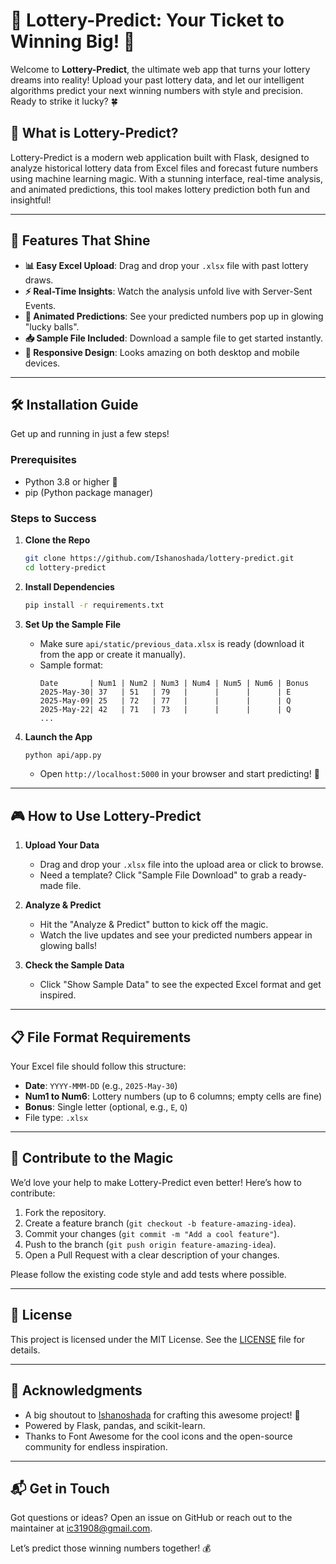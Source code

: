 
# 🎰 Lottery-Predict: Your Ticket to Winning Big! 🎉

Welcome to **Lottery-Predict**, the ultimate web app that turns your lottery dreams into reality! Upload your past lottery data, and let our intelligent algorithms predict your next winning numbers with style and precision. Ready to strike it lucky? 🍀

## 🌟 What is Lottery-Predict?

Lottery-Predict is a modern web application built with Flask, designed to analyze historical lottery data from Excel files and forecast future numbers using machine learning magic. With a stunning interface, real-time analysis, and animated predictions, this tool makes lottery prediction both fun and insightful!

---

## 🚀 Features That Shine

- **📊 Easy Excel Upload**: Drag and drop your `.xlsx` file with past lottery draws.
- **⚡ Real-Time Insights**: Watch the analysis unfold live with Server-Sent Events.
- **🎲 Animated Predictions**: See your predicted numbers pop up in glowing "lucky balls".
- **📥 Sample File Included**: Download a sample file to get started instantly.
- **📱 Responsive Design**: Looks amazing on both desktop and mobile devices.

---

## 🛠️ Installation Guide

Get up and running in just a few steps!

### Prerequisites
- Python 3.8 or higher 🐍
- pip (Python package manager)

### Steps to Success
1. **Clone the Repo**
   ```bash
   git clone https://github.com/Ishanoshada/lottery-predict.git
   cd lottery-predict
   ```

2. **Install Dependencies**
   ```bash
   pip install -r requirements.txt
   ```

3. **Set Up the Sample File**
   - Make sure `api/static/previous_data.xlsx` is ready (download it from the app or create it manually).
   - Sample format:
     ```
     Date       | Num1 | Num2 | Num3 | Num4 | Num5 | Num6 | Bonus
     2025-May-30| 37   | 51   | 79   |      |      |      | E
     2025-May-09| 25   | 72   | 77   |      |      |      | Q
     2025-May-22| 42   | 71   | 73   |      |      |      | Q
     ...
     ```

4. **Launch the App**
   ```bash
   python api/app.py
   ```
   - Open `http://localhost:5000` in your browser and start predicting! 🎯

---

## 🎮 How to Use Lottery-Predict

1. **Upload Your Data**
   - Drag and drop your `.xlsx` file into the upload area or click to browse.
   - Need a template? Click "Sample File Download" to grab a ready-made file.

2. **Analyze & Predict**
   - Hit the "Analyze & Predict" button to kick off the magic.
   - Watch the live updates and see your predicted numbers appear in glowing balls!

3. **Check the Sample Data**
   - Click "Show Sample Data" to see the expected Excel format and get inspired.

---

## 📋 File Format Requirements

Your Excel file should follow this structure:
- **Date**: `YYYY-MMM-DD` (e.g., `2025-May-30`)
- **Num1 to Num6**: Lottery numbers (up to 6 columns; empty cells are fine)
- **Bonus**: Single letter (optional, e.g., `E`, `Q`)
- File type: `.xlsx`

---

## 🤝 Contribute to the Magic

We’d love your help to make Lottery-Predict even better! Here’s how to contribute:

1. Fork the repository.
2. Create a feature branch (`git checkout -b feature-amazing-idea`).
3. Commit your changes (`git commit -m "Add a cool feature"`).
4. Push to the branch (`git push origin feature-amazing-idea`).
5. Open a Pull Request with a clear description of your changes.

Please follow the existing code style and add tests where possible.

---

## 📜 License

This project is licensed under the MIT License. See the [LICENSE](LICENSE) file for details.

---

## 🙌 Acknowledgments

- A big shoutout to [Ishanoshada](https://github.com/Ishanoshada/) for crafting this awesome project! 👏
- Powered by Flask, pandas, and scikit-learn.
- Thanks to Font Awesome for the cool icons and the open-source community for endless inspiration.

---

## 📬 Get in Touch

Got questions or ideas? Open an issue on GitHub or reach out to the maintainer at [ic31908@gmail.com](mailto:ic31908@gmail.com).

Let’s predict those winning numbers together! 💰
